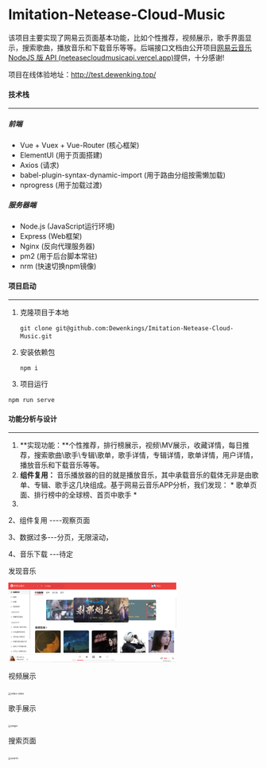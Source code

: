 # Imitation-Netease-Cloud-Music

该项目主要实现了网易云页面基本功能，比如个性推荐，视频展示，歌手界面显示，搜索歌曲，播放音乐和下载音乐等等。后端接口文档由公开项目[网易云音乐 NodeJS 版 API (neteasecloudmusicapi.vercel.app)](https://neteasecloudmusicapi.vercel.app/#/)提供，十分感谢!

项目在线体验地址：http://test.dewenking.top/

#### 技术栈

----

##### 前端

* Vue + Vuex + Vue-Router (核心框架)
* ElementUI (用于页面搭建)
* Axios (请求)
* babel-plugin-syntax-dynamic-import (用于路由分组按需懒加载)
* nprogress (用于加载过渡)

##### 服务器端

* Node.js (JavaScript运行环境)
* Express (Web框架)
* Nginx (反向代理服务器)
* pm2 (用于后台脚本常驻)
* nrm (快速切换npm镜像)

#### 项目启动

---

1. 克隆项目于本地

   ```
   git clone git@github.com:Dewenkings/Imitation-Netease-Cloud-Music.git
   ```

2. 安装依赖包

   ```
   npm i
   ```

3.  项目运行

   ```
   npm run serve
   ```

#### 功能分析与设计

---

1.  **实现功能：**个性推荐，排行榜展示，视频\MV展示，收藏详情，每日推荐，搜索歌曲\歌手\专辑\歌单，歌手详情，专辑详情，歌单详情，用户详情，播放音乐和下载音乐等等。
2.  **组件复用：**  音乐播放器的目的就是播放音乐，其中承载音乐的载体无非是由歌单、专辑、歌手这几块组成。基于网易云音乐APP分析，我们发现：
   				* 歌单页面、排行榜中的全球榜、首页中歌手
   				* 
3. 

2、组件复用 ----观察页面

3、数据过多---分页，无限滚动，

4、音乐下载 ---待定

发现音乐

<img src=".\src\assets\img\MusicPageShow\discover-recommend.PNG" alt="discover-recommend" style="zoom:33%;" />

视频展示

<img src="D:\Font-Projects\music-d\src\assets\img\MusicPageShow\video-video.PNG" alt="video-video" style="zoom:33%;" />

歌手展示

<img src="D:\Font-Projects\music-d\src\assets\img\MusicPageShow\singer.PNG" alt="singer" style="zoom:33%;" />

搜索页面

<img src="D:\Font-Projects\music-d\src\assets\img\MusicPageShow\search.PNG" alt="search" style="zoom:33%;" />
